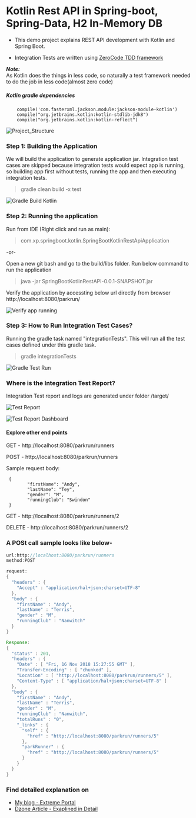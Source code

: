 # Kotlin Rest API in Spring-boot, Spring-Data, H2 In-Memory DB
+ This demo project explains REST API development with Kotlin and Spring Boot.

+ Integration Tests are written using [ZeroCode TDD framework](https://github.com/authorjapps)

**_Note:_** <br/>
As Kotlin does the things in less code, so naturally a test framework needed to do the job in less code(almost zero code)

##### Kotlin gradle dependencies
```
	compile('com.fasterxml.jackson.module:jackson-module-kotlin')
	compile("org.jetbrains.kotlin:kotlin-stdlib-jdk8")
	compile("org.jetbrains.kotlin:kotlin-reflect")
```

![Project_Structure](img/project_str.PNG)

### Step 1: Building the Application
 We will build the application to generate application jar.
 Integration test cases are skipped because integration tests would expect app is running, so building app first without tests, running the app and then executing integration tests.
 
> gradle clean build -x test

![Gradle Build Kotlin](img/gradle-build-kotin.PNG)

### Step 2: Running the application

Run from IDE (Right click and run as main):
> com.xp.springboot.kotlin.SpringBootKotlinRestApiApplication

-or-

Open a new git bash and go to the build/libs folder. Run below command to run the application

> java -jar SpringBootKotlinRestAPI-0.0.1-SNAPSHOT.jar

Verify the application by accessting below url directly from browser
http://localhost:8080/parkrun/

![Verify app running](img/app-running-verify.PNG)

### Step 3: How to Run Integration Test Cases?
Running the gradle task named "integrationTests". This will run all the test cases defined under this gradle task.
> gradle integrationTests

![Gradle Test Run](img/gradle-test-run.PNG)

### Where is the Integration Test Report?
Integration Test report and logs are generated under folder /target/

![Test Report](img/test_report.PNG)

![Test Report Dashboard](img/test_report_dashboard.PNG)

#### Explore other end points

GET - http://localhost:8080/parkrun/runners

POST - http://localhost:8080/parkrun/runners

Sample request body:
```
 {
        "firstName": "Andy",
        "lastName": "Tey",
        "gender": "M",
        "runningClub": "Swindon"
 }
```
GET - http://localhost:8080/parkrun/runners/2

DELETE - http://localhost:8080/parkrun/runners/2

### A POSt call sample looks like below-
```java
url:http://localhost:8080/parkrun/runners
method:POST

request:
{
  "headers" : {
    "Accept" : "application/hal+json;charset=UTF-8"
  },
  "body" : {
    "firstName" : "Andy",
    "lastName" : "Terris",
    "gender" : "M",
    "runningClub" : "Nanwitch"
  }
} 

Response:
{
  "status" : 201,
  "headers" : {
    "Date" : [ "Fri, 16 Nov 2018 15:27:55 GMT" ],
    "Transfer-Encoding" : [ "chunked" ],
    "Location" : [ "http://localhost:8080/parkrun/runners/5" ],
    "Content-Type" : [ "application/hal+json;charset=UTF-8" ]
  },
  "body" : {
    "firstName" : "Andy",
    "lastName" : "Terris",
    "gender" : "M",
    "runningClub" : "Nanwitch",
    "totalRuns" : "0",
    "_links" : {
      "self" : {
        "href" : "http://localhost:8080/parkrun/runners/5"
      },
      "parkRunner" : {
        "href" : "http://localhost:8080/parkrun/runners/5"
      }
    }
  }
}
```
### Find detailed explanation on 
+ [My blog - Extreme Portal](https://extremeportal.blogspot.com/2018/11/kotlin-dev-spring-boot-rest-api-with.html) 
+ [Dzone Article - Exaplined in Detail](https://dzone.com/articles/kotlin-spring-bootspring-data-h2-db-rest-api)
